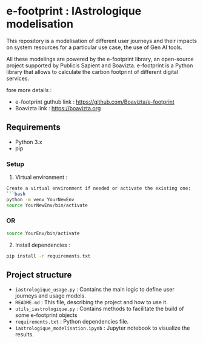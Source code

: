 # e-footprint : IAstrologique modelisation

This repository is a modelisation of different user journeys and their impacts on system resources for a particular use case, the use of Gen AI tools.

All these modelings are powered by the e-footprint library, an open-source project supported by Publicis Sapient and Boavizta.
e-footprint is a Python library that allows to calculate the carbon footprint of different digital services.

fore more details :
- e-footprint guthub link : https://github.com/Boavizta/e-footprint
- Boavizta link : https://boavizta.org

## Requirements
- Python 3.x
- pip

### Setup
1. Virtual environment :
```bash
Create a virtual environment if needed or activate the existing one:
```bash
python -m venv YourNewEnv
source YourNewEnv/bin/activate
```
### OR
```bash
source YourEnv/bin/activate
```

2. Install dependencies :
```bash
pip install -r requirements.txt
```

## Project structure
- `iastrologique_usage.py` : Contains the main logic to define user journeys and usage models.
- `README.md` : This file, describing the project and how to use it.
- `utils_iastrologique.py` : Contains methods to facilitate the build of some e-footprint objects
- `requirements.txt` : Python dependencies file.
- `iastrologique_modelisation.ipynb` : Jupyter notebook to visualize the results.